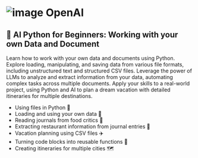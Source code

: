 # ![image](https://github.com/user-attachments/assets/35f315f5-15fb-4236-9f1d-9ee2554b7d56) OpenAI

## 📂 AI Python for Beginners: Working with your own Data and Document
Learn how to work with your own data and documents using Python. Explore loading, manipulating, and saving data from various file formats, including unstructured text and structured CSV files. Leverage the power of LLMs to analyze and extract information from your data, automating complex tasks across multiple documents. Apply your skills to a real-world project, using Python and AI to plan a dream vacation with detailed itineraries for multiple destinations.

- Using files in Python 📁
- Loading and using your own data 📁
- Reading journals from food critics 📖
- Extracting restaurant information from journal entries 📝
- Vacation planning using CSV files ✈️
- Turning code blocks into reusable functions 🔄 
- Creating itineraries for multiple cities 🗺️ 
